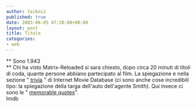 ```yaml
---
author: leibniz
published: true
date: 2003-06-05 07:20:00+00:00
layout: post
title: Titolo
categories:
- web
---
```


   ** Sono 1.943   
** Chi ha visto Matrix-Reloaded si sara chiesto, dopo circa 20 minuti di titoli di coda, quante persone abbiano partecipato al film. La spiegazione e nella sezione " [   trivia](http://us.imdb.com/Trivia?0234215) " di Internet Movie Database (ci sono anche cose incredibili tipo: la spiegazione della targa dell'auto dell'agente Smith). Qui invece ci sono le " [ memorable quotes](http://us.imdb.com/Quotes?0234215)".   
  Imdb
